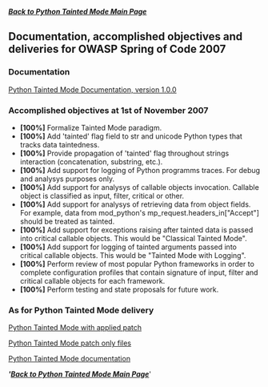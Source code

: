 ***[Back to Python Tainted Mode Main
Page](http://www.owasp.org/index.php/SpoC_007_-_Python_Tainted_Mode)***

## Documentation, accomplished objectives and deliveries for OWASP Spring of Code 2007

### Documentation

[Python Tainted Mode Documentation,
version 1.0.0](http://zigzag.lvk.cs.msu.su/~petand/Py_TM/TaintedMode.pdf)

### Accomplished objectives at 1st of November 2007

  - **\[100%\]** Formalize Tainted Mode paradigm.
  - **\[100%\]** Add 'tainted' flag field to str and unicode Python
    types that tracks data taintedness.
  - **\[100%\]** Provide propagation of 'tainted' flag throughout
    strings interaction (concatenation, substring, etc.).
  - **\[100%\]** Add support for logging of Python programms traces. For
    debug and analysys purposes only.
  - **\[100%\]** Add support for analysys of callable objects
    invocation. Callable object is classified as input, filter, critical
    or other.
  - **\[100%\]** Add support for analysys of retrieving data from object
    fields. For example, data from mod_python's
    mp_request.headers_in\["Accept"\] should be treated as tainted.
  - **\[100%\]** Add support for exceptions raising after tainted data
    is passed into critical callable objects. This would be "Classical
    Tainted Mode".
  - **\[100%\]** Add support for logging of tainted arguments passed
    into critical callable objects. This would be "Tainted Mode with
    Logging".
  - **\[100%\]** Perform review of most popular Python frameworks in
    order to complete configuration profiles that contain signature of
    input, filter and critical callable objects for each framework.
  - **\[100%\]** Perform testing and state proposals for future work.

### As for Python Tainted Mode delivery

[Python Tainted Mode with applied
patch](http://zigzag.lvk.cs.msu.su/~petand/Py_TM/Python-2.4.4.zip)

[Python Tainted Mode patch only
files](http://zigzag.lvk.cs.msu.su/~petand/Py_TM/Python-patch-2.4.4.zip)

[Python Tainted Mode
documentation](http://zigzag.lvk.cs.msu.su/~petand/Py_TM/TaintedMode.pdf)

***'[Back to Python Tainted Mode Main
Page](http://www.owasp.org/index.php/SpoC_007_-_Python_Tainted_Mode)***'